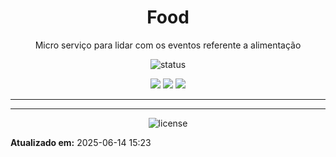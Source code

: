 <!--
template_name=head
template_version=v1
-->

<h1 align="center">Food</h1>

<p align="center">
  Micro serviço para lidar com os eventos referente a alimentação<br>
</p>

<p align="center">
  <img src="https://img.shields.io/badge/status-Finalizado-blue.svg" alt="status">
</p>

<p align="center">
<img src="https://img.shields.io/badge/topics:-grey"> 
<img src="https://img.shields.io/badge/java-lightgrey">
<img src="https://img.shields.io/badge/docker-lightgrey">
</p>

<hr>



<!--
template_name=footer
template_version=v1
-->

---
<p align="center">
   <img src="https://img.shields.io/badge/licença-GPL%203-blue.svg" alt="license">
</p>

**Atualizado em:** 2025-06-14 15:23
